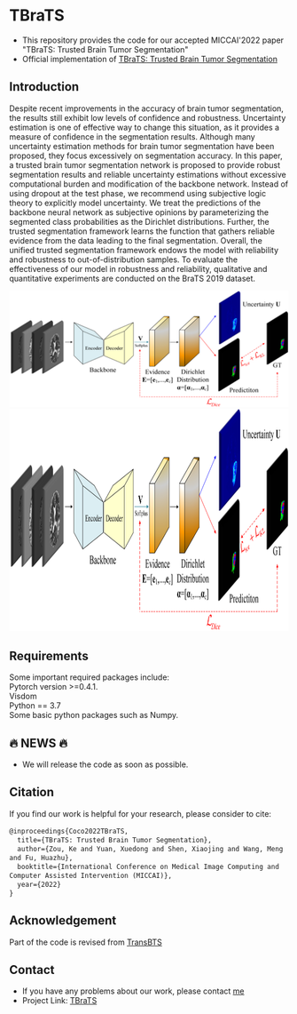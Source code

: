 # TBraTS
* This repository provides the code for our accepted MICCAI'2022 paper "TBraTS: Trusted Brain Tumor Segmentation"
* Official implementation of [TBraTS: Trusted Brain Tumor Segmentation](https://github.com/Cocofeat/TBraTS/)
## Introduction
Despite recent improvements in the accuracy of brain tumor segmentation, the results still exhibit low levels of confidence and robustness. Uncertainty estimation is one of effective way to change this situation, as it provides a measure of confidence in the segmentation results. Although many uncertainty estimation methods for brain tumor segmentation have been proposed, they focus excessively on segmentation accuracy. In this paper, a trusted brain tumor segmentation network is proposed to provide robust segmentation results and reliable uncertainty estimations without excessive computational burden and modification of the backbone network. Instead of using dropout at the test phase, we recommend using subjective logic theory to explicitly model uncertainty. We treat the predictions of the backbone neural network as subjective opinions by parameterizing the segmented class probabilities as the Dirichlet distributions. Further, the trusted segmentation framework learns the function that gathers reliable evidence from the data leading to the final segmentation. Overall, the unified trusted segmentation framework endows the model with reliability and robustness to out-of-distribution samples. To evaluate the effectiveness of our model in robustness and reliability, qualitative and quantitative experiments are conducted on the BraTS 2019 dataset.

![image](https://github.com/Cocofeat/TBraTS/blob/main/image/F1N.png)
<img src="https://github.com/Cocofeat/TBraTS/blob/main/image/F1N.png" width="800" height="400" alt="Our TBraTS framework"/>
## Requirements
Some important required packages include:  
Pytorch version >=0.4.1.  
Visdom  
Python == 3.7  
Some basic python packages such as Numpy.  
##  :fire: NEWS :fire:
* We will release the code as soon as possible. 
## Citation
If you find our work is helpful for your research, please consider to cite:  
```
@inproceedings{Coco2022TBraTS,
  title={TBraTS: Trusted Brain Tumor Segmentation},
  author={Zou, Ke and Yuan, Xuedong and Shen, Xiaojing and Wang, Meng and Fu, Huazhu},
  booktitle={International Conference on Medical Image Computing and Computer Assisted Intervention (MICCAI)},
  year={2022}
}
```
## Acknowledgement
Part of the code is revised from [TransBTS](https://github.com/Wenxuan-1119/TransBTS) 

## Contact
* If you have any problems about our work, please contact [me](https://mail.google.com/kezou8@gmail.com) 
* Project Link: [TBraTS](https://github.com/Cocofeat/TBraTS/)
